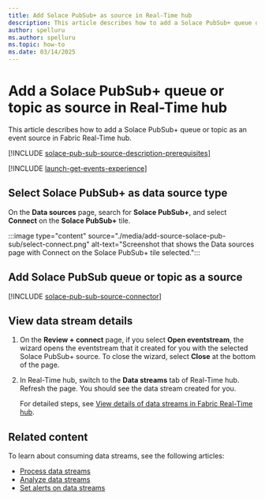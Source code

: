 ```yaml
---
title: Add Solace PubSub+ as source in Real-Time hub
description: This article describes how to add a Solace PubSub+ queue or topic as an event source in Fabric Real-Time hub.
author: spelluru
ms.author: spelluru
ms.topic: how-to
ms.date: 03/14/2025
---
```


# Add a Solace PubSub+ queue or topic as source in Real-Time hub
This article describes how to add a Solace PubSub+ queue or topic as an event source in Fabric Real-Time hub. 

[!INCLUDE [solace-pub-sub-source-description-prerequisites](./includes/solace-pub-sub-source-description-prerequisites.md)]

[!INCLUDE [launch-get-events-experience](./includes/launch-get-events-experience.md)]

## Select Solace PubSub+ as data source type
On the **Data sources** page, search for **Solace PubSub+**, and select **Connect** on the **Solace PubSub+** tile. 

:::image type="content" source="./media/add-source-solace-pub-sub/select-connect.png" alt-text="Screenshot that shows the Data sources page with Connect on the Solace PubSub+ tile selected.":::

## Add Solace PubSub queue or topic as a source
[!INCLUDE [solace-pub-sub-source-connector](./includes/solace-pub-sub-source-connector.md)]

## View data stream details

1. On the **Review + connect** page, if you select **Open eventstream**, the wizard opens the eventstream that it created for you with the selected Solace PubSub+ source. To close the wizard, select **Close** at the bottom of the page. 
1. In Real-Time hub, switch to the **Data streams** tab of Real-Time hub. Refresh the page. You should see the data stream created for you.

    For detailed steps, see [View details of data streams in Fabric Real-Time hub](view-data-stream-details.md).
 
## Related content
To learn about consuming data streams, see the following articles:

- [Process data streams](process-data-streams-using-transformations.md)
- [Analyze data streams](analyze-data-streams-using-kql-table-queries.md)
- [Set alerts on data streams](set-alerts-data-streams.md)
